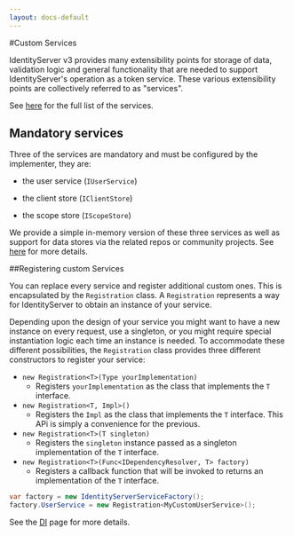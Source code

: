 ```yaml
---
layout: docs-default
---
```


#Custom Services

IdentityServer v3 provides many extensibility points for storage of data, validation logic and general functionality
that are needed to support IdentityServer's operation as a token service.
These various extensibility points are collectively referred to as "services".

See [here](../configuration/serviceFactory.html) for the full list of the services.

## Mandatory services
Three of the services are mandatory and must be configured by the implementer, they are:

* the user service (`IUserService`)

* the client store (`IClientStore`)

* the scope store (`IScopeStore`)

We provide a simple in-memory version of these three services as well as support for data stores via the related repos or community projects.
See [here](../configuration/inMemoryFactory.html) for more details.

##Registering custom Services

You can replace every service and register additional custom ones. This is encapsulated by the `Registration` class.
A `Registration` represents a way for IdentityServer to obtain an instance of your service.

Depending upon the design of your service you might want to have a new instance on every request, use a singleton,
or you might require special instantiation logic each time an instance is needed.
To accommodate these different possibilities, the `Registration` class provides three different constructors to register your service:

* `new Registration<T>(Type yourImplementation)`
    * Registers `yourImplementation` as the class that implements the `T` interface.
* `new Registration<T, Impl>()`
    * Registers the `Impl` as the class that implements the `T` interface. This APi is simply a convenience for the previous.
* `new Registration<T>(T singleton)`
    * Registers the `singleton` instance passed as a singleton implementation of the `T` interface.
* `new Registration<T>(Func<IDependencyResolver, T> factory)`
    * Registers a callback function that will be invoked to returns an implementation of the `T` interface.

```csharp
var factory = new IdentityServerServiceFactory();
factory.UserService = new Registration<MyCustomUserService>();
```

See the [DI](di.html) page for more details.

